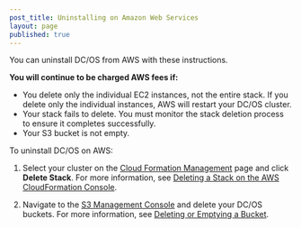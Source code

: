```yaml
---
post_title: Uninstalling on Amazon Web Services
layout: page
published: true
---
```

You can uninstall DC/OS from AWS with these instructions.

**You will continue to be charged AWS fees if:**

*   You delete only the individual EC2 instances, not the entire stack. If you delete only the individual instances, AWS will restart your DC/OS cluster.
*   Your stack fails to delete. You must monitor the stack deletion process to ensure it completes successfully.
*   Your S3 bucket is not empty.

To uninstall DC/OS on AWS:

1.  Select your cluster on the <a href="https://console.aws.amazon.com/cloudformation/home" target="_blank">Cloud Formation Management</a> page and click **Delete Stack**. For more information, see <a href="http://docs.aws.amazon.com/AWSCloudFormation/latest/UserGuide/cfn-console-delete-stack.html" target="_blank">Deleting a Stack on the AWS CloudFormation Console</a>.

2.  Navigate to the <a href="https://console.aws.amazon.com/s3/home" target="_blank">S3 Management Console</a> and delete your DC/OS buckets. For more information, see <a href="http://docs.aws.amazon.com/AmazonS3/latest/dev/delete-or-empty-bucket.html" target="_blank">Deleting or Emptying a Bucket</a>.